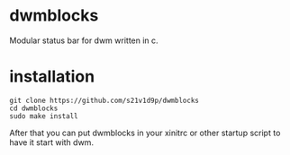 # dwmblocks
Modular status bar for dwm written in c.
# installation
```
git clone https://github.com/s21v1d9p/dwmblocks
cd dwmblocks
sudo make install

```
After that you can put dwmblocks in your xinitrc or other startup script to have it start with dwm.
